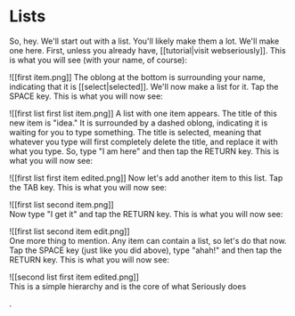 # Lists

So, hey. We'll start out with a list. You'll likely make them a lot. We'll make one here. First, unless you already have, [[tutorial|visit webseriously]]. This is what you will see (with your name, of course):

![[first item.png]]
The oblong at the bottom is surrounding your name, indicating that it is [[select|selected]]. We'll now make a list for it. Tap the SPACE key. This is what you will now see:

![[first list first list item.png]]
A list with one item appears. The title of this new item is "idea." It is surrounded by a dashed oblong, indicating it is waiting for you to type something. The title is selected, meaning that whatever you type will first completely delete the title, and replace it with what you type. So, type "I am here" and then tap the RETURN key. This is what you will now see:

![[first list first item edited.png]] 
Now let's add another item to this list. Tap the TAB key. This is what you will now see:

![[first list second item.png]]  
Now type "I get it" and tap the RETURN key. This is what you will now see:

![[first list second item edit.png]]  
One more thing to mention. Any item can contain a list, so let's do that now. Tap the SPACE key (just like you did above), type "ahah!" and then tap the RETURN key. This is what you will now see:

![[second list first item edited.png]]  
This is a simple hierarchy and is the core of what Seriously does

.